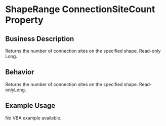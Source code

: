# ShapeRange ConnectionSiteCount Property

## Business Description
Returns the number of connection sites on the specified shape. Read-only Long.

## Behavior
Returns the number of connection sites on the specified shape. Read-onlyLong.

## Example Usage
No VBA example available.
